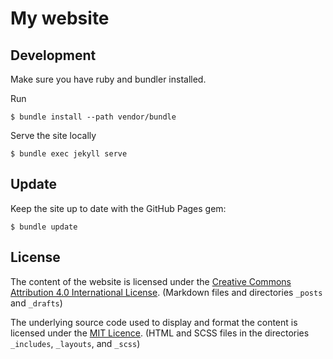 # My website

## Development

Make sure you have ruby and bundler installed.

Run
```
$ bundle install --path vendor/bundle
```

Serve the site locally
```
$ bundle exec jekyll serve
```

## Update

Keep the site up to date with the GitHub Pages gem:
```
$ bundle update
```

## License

The content of the website is licensed under the [Creative Commons Attribution 4.0 International License](http://creativecommons.org/licenses/by/4.0/). (Markdown files and directories `_posts` and `_drafts`)

 The underlying source code used to display and format the content is licensed under the [MIT Licence](http://opensource.org/licenses/mit-license.php). (HTML and SCSS files in the directories `_includes`, `_layouts`, and `_scss`)

